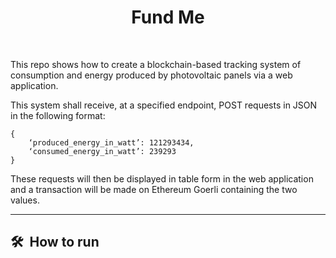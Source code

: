<h1 align="center">
    Fund Me
</h1>

<br/>

This repo shows how to create a blockchain-based tracking system of consumption and energy produced by photovoltaic panels via a web application.

This system shall receive, at a specified endpoint, POST requests in JSON in the following format: 

    {
        ‘produced_energy_in_watt’: 121293434,
        ‘consumed_energy_in_watt’: 239293
    }
    
These requests will then be displayed in table form in the web application and a transaction will be made on Ethereum Goerli containing the two values.

<hr/>

## 🛠️&nbsp; How to run
